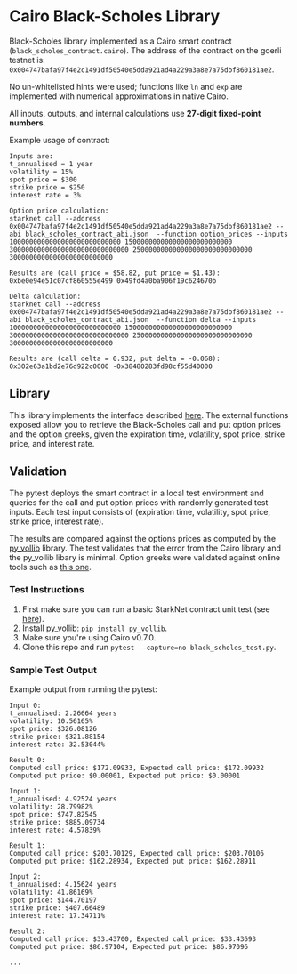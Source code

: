 # Cairo Black-Scholes Library

Black-Scholes library implemented as a Cairo smart contract
(```black_scholes_contract.cairo```). The address of the contract on the goerli
testnet is: ```0x004747bafa97f4e2c1491df50540e5dda921ad4a229a3a8e7a75dbf860181ae2```.

No un-whitelisted hints were used; functions like ```ln``` and ```exp``` are
implemented with numerical approximations in native Cairo.

All inputs, outputs, and internal calculations use **27-digit fixed-point numbers**.

Example usage of contract:
```
Inputs are:
t_annualised = 1 year
volatility = 15%
spot price = $300
strike price = $250
interest rate = 3%

Option price calculation:
starknet call --address 0x004747bafa97f4e2c1491df50540e5dda921ad4a229a3a8e7a75dbf860181ae2 --abi black_scholes_contract_abi.json  --function option_prices --inputs 1000000000000000000000000000 150000000000000000000000000 300000000000000000000000000000 250000000000000000000000000000 30000000000000000000000000

Results are (call price = $58.82, put price = $1.43):
0xbe0e94e51c07cf860555e499 0x49fd4a0ba906f19c624670b

Delta calculation:
starknet call --address 0x004747bafa97f4e2c1491df50540e5dda921ad4a229a3a8e7a75dbf860181ae2 --abi black_scholes_contract_abi.json  --function delta --inputs 1000000000000000000000000000 150000000000000000000000000 300000000000000000000000000000 250000000000000000000000000000 30000000000000000000000000

Results are (call delta = 0.932, put delta = -0.068):
0x302e63a1bd2e76d922c0000 -0x38480283fd98cf55d40000
```

## Library

This library implements the interface described
[here](https://blog.lyra.finance/cairo-developer-grant/). The external functions
exposed allow you to retrieve the Black-Scholes call and put option prices and
the option greeks, given the expiration time, volatility, spot price,
strike price, and interest rate.

## Validation

The pytest deploys the smart contract in a local test environment and queries
for the call and put option prices with randomly generated test inputs.
Each test input consists of
(expiration time, volatility, spot price, strike price, interest rate).

The results are compared against the options prices as computed by the
[py\_vollib](https://github.com/vollib/py_vollib) library. The test validates
that the error from the Cairo library and the py\_vollib libary is minimal.
Option greeks were validated against online tools such as [this
one](https://goodcalculators.com/black-scholes-calculator/).

### Test Instructions

1. First make sure you can run a basic StarkNet contract unit test (see
   [here](https://www.cairo-lang.org/docs/hello_starknet/unit_tests.html)).
2. Install py\_vollib: ```pip install py_vollib```.
3. Make sure you're using Cairo v0.7.0.
4. Clone this repo and run ```pytest --capture=no black_scholes_test.py```.

### Sample Test Output

Example output from running the pytest:
```
Input 0:
t_annualised: 2.26664 years
volatility: 10.56165%
spot price: $326.08126
strike price: $321.88154
interest rate: 32.53044%

Result 0:
Computed call price: $172.09933, Expected call price: $172.09932
Computed put price: $0.00001, Expected put price: $0.00001

Input 1:
t_annualised: 4.92524 years
volatility: 28.79982%
spot price: $747.82545
strike price: $885.09734
interest rate: 4.57839%

Result 1:
Computed call price: $203.70129, Expected call price: $203.70106
Computed put price: $162.28934, Expected put price: $162.28911

Input 2:
t_annualised: 4.15624 years
volatility: 41.86169%
spot price: $144.70197
strike price: $407.66489
interest rate: 17.34711%

Result 2:
Computed call price: $33.43700, Expected call price: $33.43693
Computed put price: $86.97104, Expected put price: $86.97096

...
```
